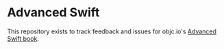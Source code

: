 # Advanced Swift

This repository exists to track feedback and issues for objc.io's [Advanced Swift book](https://www.objc.io/books/advanced-swift).
